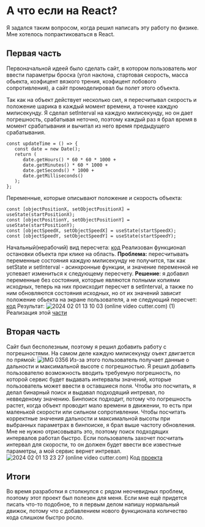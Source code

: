 # А что если на React?
Я задался таким вопросом, когда решил написать эту работу по физике. Мне хотелось попрактиковаться в React.

## Первая часть
Первоначальной идеей было сделать сайт, в котором пользователь мог ввести параметры броска (угол наклона, стартовая скорость, масса обьекта, коэфицент вязкого трения, коэфицент лобового сопротивления), а сайт промоделировал бы полет этого объекта.

Так как на объект действует несколько сил, я пересчитывал скорость и положение шарика в каждый момент времени, а точнее каждую милисекунду. Я сделал  setInterval на каждую милисекунду, но он дает погрешность, срабатывая  неточно, поэтому каждый раз я брал время в момент срабатывания и вычитал из него время предыдущего срабатывания.
```JS
const updateTime = () => {
   const date = new Date();
   return (
      date.getHours() * 60 * 60 * 1000 +
      date.getMinutes() * 60 * 1000 +
      date.getSeconds() * 1000 +
      date.getMilliseconds()
   );
};
```
Переменные, которые описывают положение и скорость объекта:
```JS
const [objectPositionX, setObjectPositionX] = useState(startPositionX);
const [objectPositionY, setObjectPositionY] = useState(startPositionY);
const [objectSpeedX, setObjectSpeedX] = useState(startSpeedX);
const [objectSpeedY, setObjectSpeedY] = useState(startSpeedY);
```
Начальный(нерабочий) вид пересчета: [код](https://pastebin.com/CYQJJNy2)
Реализован функционал остановки объекта при клике на область. 
**Проблема:** пересчитывать переменные состояния каждую милисекунду не получится, так как setState и setInterval - асинхронные функции,  и значение переменной не успевает измениться к следующему пересчету. 
**Решение**: я добавил переменные без состояния, которые являются полными копиями исходных, теперь на них происходит пересчет в setInterval, а также по ним обновляются состояния исходных, но от их значений зависит положение обьекта на экране пользователя, а не следующий пересчет: [код](https://gitlab.com/Pifocoder/fisiks_throw_bal/-/commit/a6c43148683859f21977c602edb8de8685e83955#d69263f7cb75edec07bd070c3b5219cc8f1da5dc_0_29)
Результат:
![2024 02 01 13 10 03 (online video cutter.com) (1)](https://i.imgur.com/sGTBDne.gif)
Реализация этой [части](https://gitlab.com/Pifocoder/fisiks_throw_bal/-/commit/a6c43148683859f21977c602edb8de8685e83955) 
## Вторая часть
Сайт был бесполезным, поэтому я решил добавить работу с погрешностями. На самом деле каждую милисекунду оъект двигается по прямой:
![IMG 0356](https://i.imgur.com/w7W04Sl.jpeg)
Из-за этого пользователь получает данные о дальности и  максимальной высоте с погрешностью. Я решил добавить пользователю возможность вводить требуемую погрешность, по которой сервис будет выдавать интервалы значений, которые пользователь может ввести в оставшиеся поля. Чтобы это посчитать, я делал бинарный поиск и выдавал подходящий интревал, по невведеному значению. Бинпоиск подходит, потому что погрешность растет, когда объект проводит мало времени в движении, то есть при маленькой скорости или сильном сопротивлении.
Чтобы посчитать корректные значения дальности и максимальной высоты при выбранных параметрах в бинпоиске, я брал выше частоту обновления. Мне не нужно отрисовывать это, поэтому поиск подходящих интервалов работал быстро.
Если пользователь захочет посчитать интервал для скорости, то он должен будет ввести все известные параметры, а мой сервис вернет интревал.
![2024 02 01 13 23 27 (online video cutter.com)](https://i.imgur.com/MGQSWMR.gif)
Код [проекта](https://gitlab.com/Pifocoder/fisiks_throw_bal/-/tree/master?ref_type=heads)
## Итоги
Во время разработки я столкнулся с рядом неочевидных проблем, поэтому этот проект был полезен для меня. Если мне ещё придется писать что-то подобное, то я первым делом напишу нормальный движок, потому что с добавлением нового функционала количество кода слишком быстро росло.